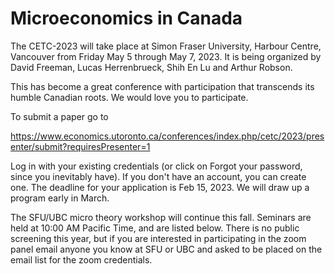 # Microeconomics in Canada

The CETC-2023 will take place at Simon Fraser University, Harbour Centre, Vancouver from Friday May 5 through May 7, 2023. It is being organized
by David Freeman, Lucas Herrenbrueck, Shih En Lu and Arthur Robson.

This has become a great conference with participation that transcends its humble Canadian roots. We would love you to participate.

To submit a paper go to

https://www.economics.utoronto.ca/conferences/index.php/cetc/2023/presenter/submit?requiresPresenter=1

Log in with your existing credentials (or click on Forgot your password, since you inevitably have).  If you don't have an account, you can create one.
The deadline for your application is Feb 15, 2023. We will draw up a program early in March.

The SFU/UBC micro theory workshop will continue this fall.  Seminars are held at 10:00 AM Pacific Time, and are listed below.  There is no public
screening this year, but if you are interested in participating in the zoom panel email anyone you know at SFU or UBC and asked to be placed on the email list for the zoom credentials.
